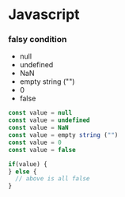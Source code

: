 # Javascript

### falsy condition

- null
- undefined
- NaN
- empty string ("")
- 0
- false

```js
const value = null
const value = undefined
const value = NaN
const value = empty string ("")
const value = 0
const value = false

if(value) {
} else {
  // above is all false
}
```
